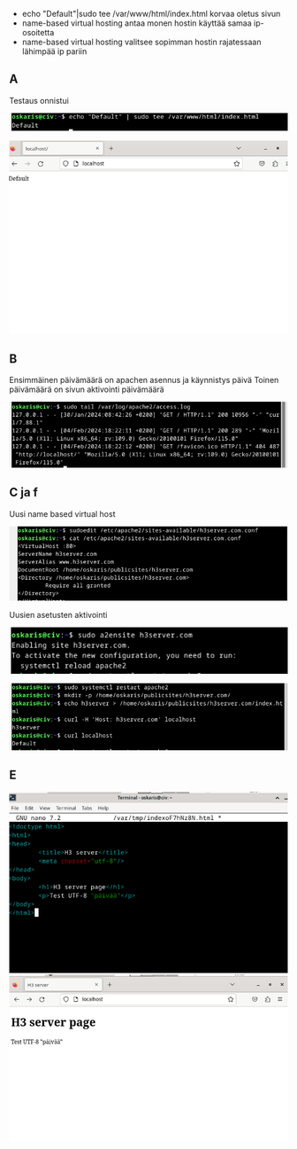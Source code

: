 - echo "Default"|sudo tee /var/www/html/index.html korvaa oletus sivun
- name-based virtual hosting antaa monen hostin käyttää samaa ip-osoitetta
- name-based virtual hosting valitsee sopimman hostin rajatessaan lähimpää ip pariin
## A
Testaus onnistui

![Alt text](https://github.com/OskariSalovaara/linuxpalvelin/blob/main/images/h3a.png?raw=true)

![Alt text](https://github.com/OskariSalovaara/linuxpalvelin/blob/main/images/h3aa.png?raw=true)
## B
Ensimmäinen päivämäärä on apachen asennus ja käynnistys päivä
Toinen päivämäärä on sivun aktivointi päivämäärä

![Alt text](https://github.com/OskariSalovaara/linuxpalvelin/blob/main/images/h3b.png?raw=true)
## C ja f
Uusi name based virtual host

![Alt text](https://github.com/OskariSalovaara/linuxpalvelin/blob/main/images/h3c.png?raw=true)

Uusien asetusten aktivointi

![Alt text](https://github.com/OskariSalovaara/linuxpalvelin/blob/main/images/h3cc.png?raw=true)



![Alt text](https://github.com/OskariSalovaara/linuxpalvelin/blob/main/images/h3ccc.png?raw=true)
## E

![Alt text](https://github.com/OskariSalovaara/linuxpalvelin/blob/main/images/h3e.png?raw=true)
![Alt text](https://github.com/OskariSalovaara/linuxpalvelin/blob/main/images/h3ee.png?raw=true)
